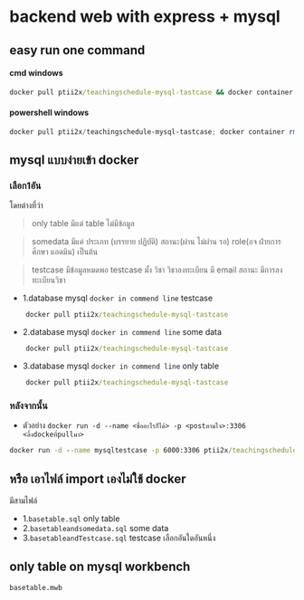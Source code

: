 # backend web with express + mysql
## easy run one command
#### cmd windows
```cmd 
docker pull ptii2x/teachingschedule-mysql-tastcase && docker container rm -f mysqltestcase && docker run -d --name mysqltestcase -p 6000:3306 ptii2x/teachingschedule-mysql-tastcase && git pull && npm i && timeout /t 10 && npm start
```
#### powershell windows
```powershell 
docker pull ptii2x/teachingschedule-mysql-tastcase; docker container rm -f mysqltestcase; docker run -d --name mysqltestcase -p 6000:3306 ptii2x/teachingschedule-mysql-tastcase; git pull; npm i; Start-Sleep -Seconds 20; npm start
```
## mysql แบบง่ายเข้า docker
### เลือก1อัน 
โดยต่างที่ว่า
 > only table มีแต่ table ไม่มีข้อมูล

 > somedata มีแค่ ประเภท (บรรยาย ปฏิบัติ) สถานะ(ผ่าน ไม่ผ่าน รอ) role(อจ ฝ่ายการศึกษา แอดมิน) เป็นต้น

 > testcase มีข้อมูลหมดพอ testcase มั้ง วิชา วิชาลงทะเบียน มี email สถานะ มีการลงทะเบียนวิชา
 
- 1.database mysql `docker in commend line` testcase 
```cmd
    docker pull ptii2x/teachingschedule-mysql-tastcase
```

- 2.database mysql `docker in commend line` some data
```cmd
    docker pull ptii2x/teachingschedule-mysql-tastcase
```

- 3.database mysql `docker in commend line` only table
```cmd
    docker pull ptii2x/teachingschedule-mysql-tastcase
```
### หลังจากนั้น
- ตัวอย่าง `docker run -d --name <ชื่ออะไรก็ได้> -p <postตามใจ>:3306 <ลิ้งdockeที่pullมา>`
```cmd
docker run -d --name mysqltestcase -p 6000:3306 ptii2x/teachingschedule-mysql-tastcase
```

## หรือ เอาไฟล์ import เองไม่ใช้ docker
มีสามไฟล์
- 1.`basetable.sql` only table
- 2.`basetableandsomedata.sql` some data
- 3.`basetableandTestcase.sql` testcase 
เลือกอันใดอันหนึ่ง

## only table on mysql workbench
`basetable.mwb` 
